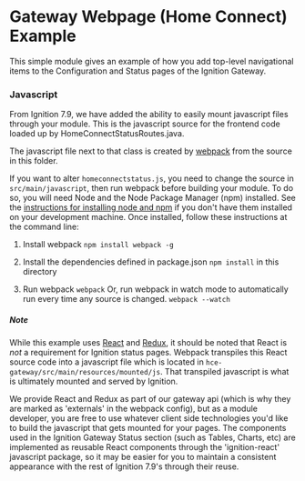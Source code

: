# Gateway Webpage (Home Connect) Example

This simple module gives an example of how you add top-level navigational items to the Configuration and Status pages of the 
Ignition Gateway.

### Javascript

From Ignition 7.9, we have added the ability to easily mount javascript files through your module.  This is the javascript source for the frontend code loaded up by HomeConnectStatusRoutes.java.  

The javascript file next to that class is created by [webpack](https://webpack.github.io/) from the source in this folder.

If you want to alter `homeconnectstatus.js`, you need to change the source in `src/main/javascript`, then run webpack before building your module. To do so, you will need Node and the Node Package Manager (npm) installed. See the [instructions for installing node and npm](https://docs.npmjs.com/getting-started/installing-node) if you don't have them installed on your development machine. Once installed, follow these instructions at the command line:

1. Install webpack
	`npm install webpack -g`
	
2. Install the dependencies defined in package.json
	`npm install` in this directory

3. Run webpack
	`webpack`
   Or, run webpack in watch mode to automatically run every time any source is changed.
	`webpack --watch`
	
##### Note

While this example uses [React](https://facebook.github.io/react/) and [Redux](http://redux.js.org/), it should be noted that React is *not* a requirement for Ignition status pages.  Webpack transpiles this React source code into a javascript file which is located in `hce-gateway/src/main/resources/mounted/js`.  That transpiled javascript is what is ultimately mounted and served by Ignition. 

We provide React and Redux as part of our gateway api (which is why they are marked as 'externals' in the webpack config), but as a module developer, you are free to use whatever client side technologies you'd like to build the javascript that gets mounted for your pages. The components used in the Ignition Gateway Status section (such as Tables, Charts, etc) are implemented as reusable React components through the 'ignition-react' javascript package, so it may be easier for you to maintain a consistent appearance with the rest of Ignition 7.9's through their reuse.  

